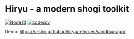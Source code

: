 # Hiryu - a modern shogi toolkit

[![Node CI](https://github.com/s-shin/hiryu/workflows/Node%20CI/badge.svg)](https://github.com/s-shin/hiryu/actions?query=workflow%3A%22Node+CI%22)
[![codecov](https://codecov.io/gh/s-shin/hiryu/branch/master/graph/badge.svg)](https://codecov.io/gh/s-shin/hiryu)

Demo: https://s-shin.github.io/hiryu/releases/sandbox-app/
